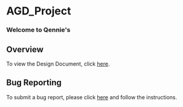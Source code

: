 # AGD_Project

### Welcome to Qennie's

## Overview

To view the Design Document, click 
[here](https://docs.google.com/document/d/18fyP_4DLadryM1rpx-E4aTTFhpRg8qVE3imM9cclT34/edit?usp=sharing).

## Bug Reporting

To submit a bug report, please click [here](https://github.com/gmarino2048/AGD_Project/issues/new?template=qennies-bug-report-form.md) and follow the instructions.
